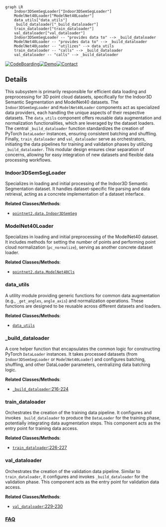 ```mermaid
graph LR
    Indoor3DSemSegLoader["Indoor3DSemSegLoader"]
    ModelNet40Loader["ModelNet40Loader"]
    data_utils["data_utils"]
    _build_dataloader["_build_dataloader"]
    train_dataloader["train_dataloader"]
    val_dataloader["val_dataloader"]
    Indoor3DSemSegLoader -- "provides data to" --> _build_dataloader
    ModelNet40Loader -- "provides data to" --> _build_dataloader
    ModelNet40Loader -- "utilizes" --> data_utils
    train_dataloader -- "calls" --> _build_dataloader
    val_dataloader -- "calls" --> _build_dataloader
```

[![CodeBoarding](https://img.shields.io/badge/Generated%20by-CodeBoarding-9cf?style=flat-square)](https://github.com/CodeBoarding/GeneratedOnBoardings)[![Demo](https://img.shields.io/badge/Try%20our-Demo-blue?style=flat-square)](https://www.codeboarding.org/demo)[![Contact](https://img.shields.io/badge/Contact%20us%20-%20contact@codeboarding.org-lightgrey?style=flat-square)](mailto:contact@codeboarding.org)

## Details

This subsystem is primarily responsible for efficient data loading and preprocessing for 3D point cloud datasets, specifically for the Indoor3D Semantic Segmentation and ModelNet40 datasets. The `Indoor3DSemSegLoader` and `ModelNet40Loader` components act as specialized data providers, each handling the unique aspects of their respective datasets. The `data_utils` component offers reusable data augmentation and normalization functionalities, which are leveraged by the dataset loaders. The central `_build_dataloader` function standardizes the creation of PyTorch `DataLoader` instances, ensuring consistent batching and shuffling. Finally, `train_dataloader` and `val_dataloader` serve as orchestrators, initiating the data pipelines for training and validation phases by utilizing `_build_dataloader`. This modular design ensures clear separation of concerns, allowing for easy integration of new datasets and flexible data processing workflows.

### Indoor3DSemSegLoader
Specializes in loading and initial processing of the Indoor3D Semantic Segmentation dataset. It handles dataset-specific file parsing and data retrieval, acting as a concrete implementation of a dataset interface.


**Related Classes/Methods**:

- <a href="https://github.com/erikwijmans/Pointnet2_PyTorch/blob/master/pointnet2/data/Indoor3DSemSegLoader.py" target="_blank" rel="noopener noreferrer">`pointnet2.data.Indoor3DSemSeg`</a>


### ModelNet40Loader
Specializes in loading and initial preprocessing of the ModelNet40 dataset. It includes methods for setting the number of points and performing point cloud normalization (`pc_normalize`), serving as another concrete dataset loader.


**Related Classes/Methods**:

- <a href="https://github.com/erikwijmans/Pointnet2_PyTorch/blob/master/pointnet2/data/ModelNet40Loader.py" target="_blank" rel="noopener noreferrer">`pointnet2.data.ModelNet40Cls`</a>


### data_utils
A utility module providing generic functions for common data augmentation (e.g., `_get_angles`, `angle_axis`) and normalization operations. These functions are designed to be reusable across different datasets and loaders.


**Related Classes/Methods**:

- <a href="https://github.com/erikwijmans/Pointnet2_PyTorch/blob/master/pointnet2/data/data_utils.py" target="_blank" rel="noopener noreferrer">`data_utils`</a>


### _build_dataloader
A core helper function that encapsulates the common logic for constructing PyTorch `DataLoader` instances. It takes processed datasets (from `Indoor3DSemSegLoader` or `ModelNet40Loader`) and configures batching, shuffling, and other DataLoader parameters, centralizing data batching logic.


**Related Classes/Methods**:

- <a href="https://github.com/erikwijmans/Pointnet2_PyTorch/blob/master/pointnet2/models/pointnet2_ssg_cls.py#L216-L224" target="_blank" rel="noopener noreferrer">`_build_dataloader`:216-224</a>


### train_dataloader
Orchestrates the creation of the training data pipeline. It configures and invokes `_build_dataloader` to produce the `DataLoader` for the training phase, potentially integrating data augmentation steps. This component acts as the entry point for training data access.


**Related Classes/Methods**:

- <a href="https://github.com/erikwijmans/Pointnet2_PyTorch/blob/master/pointnet2/models/pointnet2_ssg_cls.py#L226-L227" target="_blank" rel="noopener noreferrer">`train_dataloader`:226-227</a>


### val_dataloader
Orchestrates the creation of the validation data pipeline. Similar to `train_dataloader`, it configures and invokes `_build_dataloader` for the validation phase. This component acts as the entry point for validation data access.


**Related Classes/Methods**:

- <a href="https://github.com/erikwijmans/Pointnet2_PyTorch/blob/master/pointnet2/models/pointnet2_ssg_cls.py#L229-L230" target="_blank" rel="noopener noreferrer">`val_dataloader`:229-230</a>




### [FAQ](https://github.com/CodeBoarding/GeneratedOnBoardings/tree/main?tab=readme-ov-file#faq)